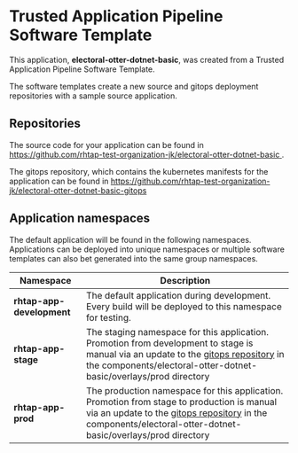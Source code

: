 # Trusted Application Pipeline Software Template

This application, **electoral-otter-dotnet-basic**, was created from a Trusted Application Pipeline Software Template.

The software templates create a new source and gitops deployment repositories with a sample source application. 

## Repositories

The source code for your application can be found in [https://github.com/rhtap-test-organization-jk/electoral-otter-dotnet-basic ](https://github.com/rhtap-test-organization-jk/electoral-otter-dotnet-basic ).
 
The gitops repository, which contains the kubernetes manifests for the application can be found in 
[https://github.com/rhtap-test-organization-jk/electoral-otter-dotnet-basic-gitops ](https://github.com/rhtap-test-organization-jk/electoral-otter-dotnet-basic-gitops ) 

## Application namespaces 

The default application will be found in the following namespaces. Applications can be deployed into unique namespaces or multiple software templates can also bet generated into the same group namespaces.  

|  Namespace   |  Description   |  
| -------- | -------- |   
| **rhtap-app-development** | The default application during development. Every build will be deployed to this namespace for testing. | 
| **rhtap-app-stage** | The staging namespace for this application. Promotion from development to stage is manual via an update to the [gitops repository](https://github.com/rhtap-test-organization-jk/electoral-otter-dotnet-basic-gitops ) in the components/electoral-otter-dotnet-basic/overlays/prod directory |  
| **rhtap-app-prod** | The production namespace for this application. Promotion from stage to production is manual via an update to the [gitops repository](https://github.com/rhtap-test-organization-jk/electoral-otter-dotnet-basic-gitops ) in the components/electoral-otter-dotnet-basic/overlays/prod directory | 